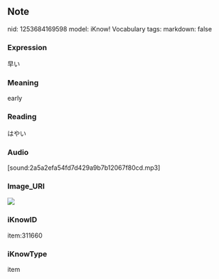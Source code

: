 ## Note
nid: 1253684169598
model: iKnow! Vocabulary
tags: 
markdown: false

### Expression
早い

### Meaning
early

### Reading
はやい

### Audio
[sound:2a5a2efa54fd7d429a9b7b12067f80cd.mp3]

### Image_URI
<img src="1301752b084d1d612959b1ee8bab032b.jpg">

### iKnowID
item:311660

### iKnowType
item
